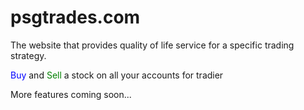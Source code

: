 # psgtrades.com
<p>The website that provides quality of life service for a specific trading strategy.</p>
<p><font color="blue">Buy</font> and <font color="green">Sell</font> a stock on all your accounts for tradier</p>

<p>More features coming soon...</p>
